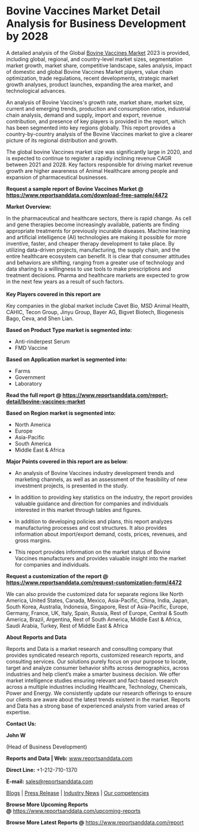 # Bovine Vaccines Market Detail Analysis for Business Development by 2028

<p>A detailed analysis of the Global <a href="https://www.reportsanddata.com/report-detail/bovine-vaccines-market">Bovine Vaccines Market</a>&nbsp;2023 is provided, including global, regional, and country-level market sizes, segmentation market growth, market share, competitive landscape, sales analysis, impact of domestic and global Bovine Vaccines Market players, value chain optimization, trade regulations, recent developments, strategic market growth analyses, product launches, expanding the area market, and technological advances.</p>
<p>An analysis of Bovine Vaccines's growth rate, market share, market size, current and emerging trends, production and consumption ratios, industrial chain analysis, demand and supply, import and export, revenue contribution, and presence of key players is provided in the report, which has been segmented into key regions globally. This report provides a country-by-country analysis of the Bovine Vaccines market to give a clearer picture of its regional distribution and growth.</p>
<p>The global bovine&nbsp;Vaccines&nbsp;market size was significantly large in 2020, and is expected to continue to register a rapidly inclining revenue CAGR between 2021 and 2028. Key factors responsible for driving market revenue growth are higher awareness of&nbsp;Animal Healthcare&nbsp;among people and expansion of pharmaceutical businesses.</p>
<p><strong>Request a sample report of Bovine Vaccines Market @ <a href="https://www.reportsanddata.com/download-free-sample/4472">https://www.reportsanddata.com/download-free-sample/4472</a></strong></p>
<p><strong>Market Overview:</strong></p>
<p>In the pharmaceutical and healthcare sectors, there is rapid change. As cell and gene therapies become increasingly available, patients are finding appropriate treatments for previously incurable diseases. Machine learning and artificial intelligence (AI) technologies are making it possible for more inventive, faster, and cheaper therapy development to take place. By utilizing data-driven projects, manufacturing, the supply chain, and the entire healthcare ecosystem can benefit. It is clear that consumer attitudes and behaviors are shifting, ranging from a greater use of technology and data sharing to a willingness to use tools to make prescriptions and treatment decisions. Pharma and healthcare markets are expected to grow in the next few years as a result of such factors.<br /> <br /> <strong>Key Players covered in this report are</strong></p>
<p>Key companies in the global market include Cavet Bio, MSD&nbsp;Animal Health, CAHIC, Tecon Group, Jinyu Group, Bayer AG, Bigvet Biotech, Biogenesis Bago, Ceva, and Shen Lian.</p>
<p><strong>Based on Product Type market is segmented into:</strong></p>
<ul>
<li>Anti-rinderpest Serum</li>
<li>FMD Vaccine</li>
</ul>
<p><strong>Based on Application market is segmented into:</strong></p>
<ul>
<li>Farms</li>
<li>Government</li>
<li>Laboratory</li>
</ul>
<p><strong>Read the full report @ <a href="https://www.reportsanddata.com/report-detail/bovine-vaccines-market">https://www.reportsanddata.com/report-detail/bovine-vaccines-market</a></strong></p>
<p><strong>Based on Region market is segmented into:</strong></p>
<ul>
<li>North America</li>
<li>Europe</li>
<li>Asia-Pacific</li>
<li>South America</li>
<li>Middle East &amp; Africa</li>
</ul>
<p><strong>Major Points covered in this report are as below</strong>:</p>
<ul>
<li>An analysis of Bovine Vaccines industry development trends and marketing channels, as well as an assessment of the feasibility of new investment projects, is presented in the study.</li>
</ul>
<ul>
<li>In addition to providing key statistics on the industry, the report provides valuable guidance and direction for companies and individuals interested in this market through tables and figures.</li>
</ul>
<ul>
<li>In addition to developing policies and plans, this report analyzes manufacturing processes and cost structures. It also provides information about import/export demand, costs, prices, revenues, and gross margins.</li>
</ul>
<ul>
<li>This report provides information on the market status of Bovine Vaccines manufacturers and provides valuable insight into the market for companies and individuals.</li>
</ul>
<p><strong>Request a customization of the report @ <a href="https://www.reportsanddata.com/request-customization-form/4472">https://www.reportsanddata.com/request-customization-form/4472</a></strong></p>
<p>We can also provide the customized data for separate regions like North America, United States, Canada, Mexico, Asia-Pacific, China, India, Japan, South Korea, Australia, Indonesia, Singapore, Rest of Asia-Pacific, Europe, Germany, France, UK, Italy, Spain, Russia, Rest of Europe, Central &amp; South America, Brazil, Argentina, Rest of South America, Middle East &amp; Africa, Saudi Arabia, Turkey, Rest of Middle East &amp; Africa</p>
<p><strong>About Reports and Data</strong></p>
<p>Reports and Data is a market research and consulting company that provides syndicated research reports, customized research reports, and consulting services. Our solutions purely focus on your purpose to locate, target and analyze consumer behavior shifts across demographics, across industries and help client&rsquo;s make a smarter business decision. We offer market intelligence studies ensuring relevant and fact-based research across a multiple industries including Healthcare, Technology, Chemicals, Power and Energy. We consistently update our research offerings to ensure our clients are aware about the latest trends existent in the market. Reports and Data has a strong base of experienced analysts from varied areas of expertise.</p>
<p><strong>Contact Us:</strong></p>
<p><strong>John W</strong></p>
<p>(Head of Business Development)</p>
<p><strong>Reports and Data | Web:</strong>&nbsp;<a href="http://www.reportsanddata.com/">www.reportsanddata.com</a></p>
<p><strong>Direct Line:</strong>&nbsp;+1-212-710-1370</p>
<p><strong>E-mail:</strong>&nbsp;<a href="mailto:sales@reportsanddata.com">sales@reportsanddata.com</a></p>
<p><a href="https://www.reportsanddata.com/blogs">Blogs</a>&nbsp;|&nbsp;<a href="https://www.reportsanddata.com/press-release">Press Release</a>&nbsp;|&nbsp;<a href="https://www.reportsanddata.com/market-news">Industry News</a>&nbsp;|&nbsp;<a href="https://www.reportsanddata.com/our-compentances">Our competencies</a></p>
<p><strong>Browse More&nbsp;Upcoming Reports @</strong>&nbsp;<a href="https://www.reportsanddata.com/upcoming-reports">https://www.reportsanddata.com/upcoming-reports</a></p>
<p><strong>Browse More Latest Reports @</strong>&nbsp;<a href="https://www.reportsanddata.com/report">https://www.reportsanddata.com/report</a></p>
